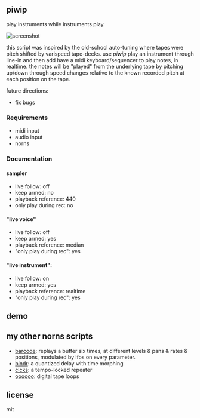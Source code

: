 ## piwip

play instruments while instruments play.

![screenshot]()

this script was inspired by the old-school auto-tuning where tapes were pitch shifted by varispeed tape-decks. use *piwip* play an instrument through line-in and then add have a midi keyboard/sequencer to play notes, in realtime. the notes will be "played" from the underlying tape by pitching up/down through speed changes relative to the known recorded pitch at each position on the tape.

future directions:

- fix bugs

### Requirements

- midi input
- audio input
- norns

### Documentation

#### sampler 

- live follow: off 
- keep armed: no
- playback reference: 440
- only play during rec: no

#### "live voice"

- live follow: off
- keep armed: yes 
- playback reference: median
- "only play during rec": yes

#### "live instrument":

- live follow: on
- keep armed: yes 
- playback reference: realtime
- "only play during rec": yes



## demo 


## my other norns scripts

- [barcode](https://github.com/schollz/barcode): replays a buffer six times, at different levels & pans & rates & positions, modulated by lfos on every parameter.
- [blndr](https://github.com/schollz/blndr): a quantized delay with time morphing
- [clcks](https://github.com/schollz/clcks): a tempo-locked repeater
- [oooooo](https://github.com/schollz/oooooo): digital tape loops

## license 

mit 


